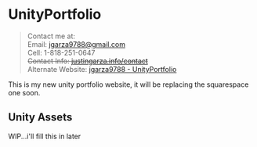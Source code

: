 # UnityPortfolio
 
>Contact me at:  
Email: jgarza9788@gmail.com  
Cell: 1-818-251-0647  
~~Contact Info: [justingarza.info/contact](http://justingarza.info/contact/)~~  
Alternate Website: [jgarza9788 - UnityPortfolio](https://github.com/jgarza9788/UnityPortfolio)

This is my new unity portfolio website, it will be replacing the squarespace one soon.

## Unity Assets
WIP...i'll fill this in later